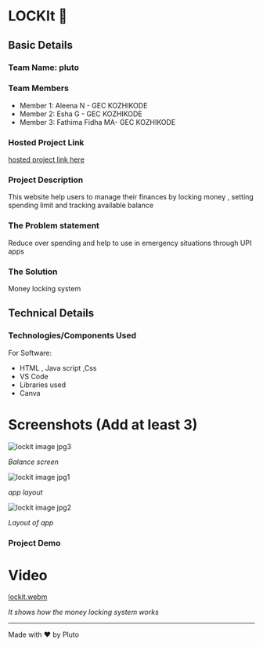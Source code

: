 # LOCKIt 🎯


## Basic Details
### Team Name: pluto


### Team Members
- Member 1: Aleena N - GEC KOZHIKODE
- Member 2: Esha G - GEC KOZHIKODE
- Member 3: Fathima Fidha MA- GEC KOZHIKODE

### Hosted Project Link
[hosted project link here](https://aleena2106.github.io/Pluto_Lockit/)

### Project Description
This website help users to manage their finances by locking money , setting spending limit and tracking available balance

### The Problem statement
Reduce over spending and help to use in emergency situations through UPI apps

### The Solution
Money locking system

## Technical Details
### Technologies/Components Used
For Software:
- HTML , Java script ,Css
- VS Code
- Libraries used
- Canva



# Screenshots (Add at least 3)

![lockit image jpg3](https://github.com/user-attachments/assets/4ac67383-9a17-4029-8d93-f1d5af88cf43)


*Balance screen*


![lockit image jpg1](https://github.com/user-attachments/assets/159709c5-cd35-49a9-bf28-e3489ecb3744)




*app layout*



![lockit image jpg2](https://github.com/user-attachments/assets/eabf3909-d159-4fbb-874e-c4c81b3e0141)




*Layout of app*



### Project Demo
# Video

[lockit.webm](https://github.com/user-attachments/assets/76119ec9-b2d4-4158-86af-ee81b8536592)



*It shows how the money locking system works*




---
Made with ❤️ by Pluto
